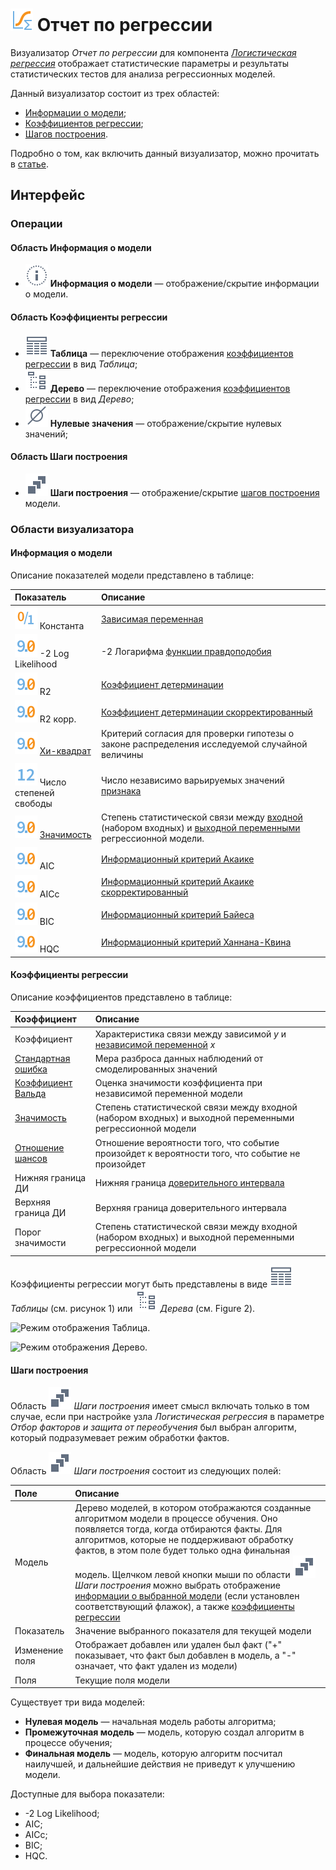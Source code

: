 # ![Отчет по регрессии](../../images/icons/view_types/logregressreport_default.svg) Отчет по регрессии

Визуализатор *Отчет по регрессии* для компонента [*Логистическая регрессия*](../../processors/datamining/logistic-regression/README.md) отображает статистические параметры и результаты статистических тестов для анализа регрессионных моделей.

Данный визуализатор состоит из трех областей:

* [Информации о модели](#informatsiya-o-modeli);
* [Коэффициентов регрессии](#koeffitsienty-regressii);
* [Шагов построения](#shagi-postroeniya).

Подробно о том, как включить данный визуализатор, можно прочитать в [статье](../README.md).

## Интерфейс

### Операции

#### Область Информация о модели

* ![](../../images/icons/toolbar-controls/info_default.svg) **Информация о модели** — отображение/скрытие информации о модели.

#### Область Коэффициенты регрессии

* ![](../../images/icons/toolbar-controls/table-view_default.svg) **Таблица** — переключение отображения [коэффициентов регрессии](#koeffitsienty-regressii) в вид *Таблица*;
* ![](../../images/icons/toolbar-controls/tree_default.svg) **Дерево** — переключение отображения [коэффициентов регрессии](#koeffitsienty-regressii) в вид *Дерево*;
* ![](../../images/icons/toolbar-controls/zero_default.svg) **Нулевые значения** — отображение/скрытие нулевых значений;

#### Область Шаги построения

* ![](../../images/icons/toolbar-controls/building-steps_default.svg) **Шаги построения** — отображение/скрытие [шагов построения](#shagi-postroeniya) модели.

### Области визуализатора

#### Информация о модели

Описание показателей модели представлено в таблице:

| Показатель | Описание |
|:------------------------|:-----------------------------------------------|
| ![Логический](../../images/icons/data-types/boolean_default.svg) Константа | [Зависимая переменная](https://wiki.loginom.ru/articles/output-variable.html) |
| ![Вещественный](../../images/icons/data-types/float_default.svg) -2 Log Likelihood | -2 Логарифма [функции правдоподобия](https://wiki.loginom.ru/articles/plausibility-function.html) |
| ![Вещественный](../../images/icons/data-types/float_default.svg) R2 | [Коэффициент детерминации](https://wiki.loginom.ru/articles/coefficient-of-determination.html) |
| ![Вещественный](../../images/icons/data-types/float_default.svg) R2 корр. | [Коэффициент детерминации скорректированный](https://wiki.loginom.ru/articles/coefficient-determ-adj.html) |
| ![Вещественный](../../images/icons/data-types/float_default.svg) [Хи-квадрат](https://wiki.loginom.ru/articles/chi-square-test.html) | Критерий согласия для проверки гипотезы о законе распределения исследуемой случайной величины |
| ![Целый](../../images/icons/data-types/integer_default.svg) Число степеней свободы | Число независимо варьируемых значений [признака](https://wiki.loginom.ru/articles/attribute.html) |
| ![Вещественный](../../images/icons/data-types/float_default.svg) [Значимость](https://wiki.loginom.ru/articles/significance-regr.html) | Степень статистической связи между [входной](https://wiki.loginom.ru/articles/input-variable.html) (набором входных) и [выходной переменными](https://wiki.loginom.ru/articles/output-variable.html) регрессионной модели. |
| ![Вещественный](../../images/icons/data-types/float_default.svg) AIC | [Информационный критерий Акаике](https://wiki.loginom.ru/articles/aic.html) |
| ![Вещественный](../../images/icons/data-types/float_default.svg) AICc | [Информационный критерий Акаике скорректированный](https://wiki.loginom.ru/articles/aicc.html) |
| ![Вещественный](../../images/icons/data-types/float_default.svg) BIC | [Информационный критерий Байеса](https://wiki.loginom.ru/articles/bic.html) |
| ![Вещественный](../../images/icons/data-types/float_default.svg) HQC | [Информационный критерий Ханнана-Квина](https://wiki.loginom.ru/articles/hq.html) |

#### Коэффициенты регрессии

Описание коэффициентов представлено в таблице:

| Коэффициент | Описание |
|:--------------------|:----------|
| Коэффициент | Характеристика связи между зависимой *y* и [независимой переменной](https://wiki.loginom.ru/articles/input-variable.html) *x* |
| [Стандартная ошибка](https://wiki.loginom.ru/articles/standard-estimation-error.html) | Мера разброса данных наблюдений от смоделированных значений |
| [Коэффициент Вальда](https://wiki.loginom.ru/articles/wald-test.html) | Оценка значимости коэффициента при независимой переменной модели |
| [Значимость](https://wiki.loginom.ru/articles/significance-regr.html) | Степень статистической связи между входной (набором входных) и выходной переменными регрессионной модели |
| [Отношение шансов](https://wiki.loginom.ru/articles/odds-ratio.html) | Отношение вероятности того, что событие произойдет к вероятности того, что событие не произойдет |
| Нижняя граница ДИ | Нижняя граница [доверительного интервала](https://wiki.loginom.ru/articles/confidence-interval.html) |
| Верхняя граница ДИ | Верхняя граница доверительного интервала |
| Порог значимости | Степень статистической связи между входной (набором входных) и выходной переменными регрессионной модели |

Коэффициенты регрессии могут быть представлены в виде ![](../../images/icons/toolbar-controls/table-view_default.svg) *Таблицы* (см. рисунок 1) или ![](../../images/icons/toolbar-controls/tree_default.svg) *Дерева* (см. Figure 2).

![Режим отображения Таблица.](./readme-1.png)

![Режим отображения Дерево.](./readme-2.png)

#### Шаги построения

Область ![](../../images/icons/toolbar-controls/building-steps_default.svg) *Шаги построения* имеет смысл включать только в том случае, если при настройке узла *Логистическая регрессия* в параметре *Отбор факторов и защита от переобучения* был выбран алгоритм, который подразумевает режим обработки фактов.

Область ![](../../images/icons/toolbar-controls/building-steps_default.svg) *Шаги построения* состоит из следующих полей:

| Поле | Описание |
|:----------------|:----------------------------------------------------------------------------|
| Модель | Дерево моделей, в котором отображаются созданные алгоритмом модели в процессе обучения. Оно появляется тогда, когда отбираются факты. Для алгоритмов, которые не поддерживают обработку фактов, в этом поле будет только одна финальная модель. Щелчком левой кнопки мыши по области ![](../../images/icons/toolbar-controls/building-steps_default.svg) *Шаги построения* можно выбрать отображение [информации о выбранной модели](#informatsiya-o-modeli) (если установлен соответствующий флажок), а также [коэффициенты регрессии](#koeffitsienty-regressii) |
| Показатель | Значение выбранного показателя для текущей модели |
| Изменение поля | Отображает добавлен или удален был факт ("+" показывает, что факт был добавлен в модель, а "-" означает, что факт удален из модели) |
| Поля | Текущие поля модели |

Существует три вида моделей:

* **Нулевая модель** — начальная модель работы алгоритма;
* **Промежуточная модель** — модель, которую создал алгоритм в процессе обучения;
* **Финальная модель** — модель, которую алгоритм посчитал наилучшей, и дальнейшие действия не приведут к улучшению модели.

Доступные для выбора показатели:

* -2 Log Likelihood;
* AIC;
* AICc;
* BIC;
* HQC.